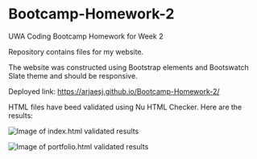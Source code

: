 # Bootcamp-Homework-2
UWA Coding Bootcamp Homework for Week 2

Repository contains files for my website.

The website was constructed using Bootstrap elements and Bootswatch Slate theme and should be responsive.

Deployed link: https://arjaesj.github.io/Bootcamp-Homework-2/

HTML files have beed validated using Nu HTML Checker.
Here are the results:

![Image of index.html validated results]("ReadmeImg/index-html-validate.png")

![Image of portfolio.html validated results]("ReadmeImg/portflio-html-validate.jpg")






